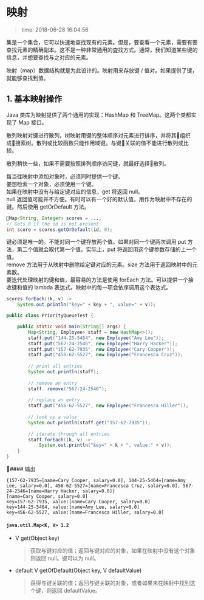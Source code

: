 # 映射
>time: 2018-06-28 16:04:56

集是一个集合，它可以快速地查找现有的元素。但是，要查看一个元素，需要有要查找元素的精确副本。这不是一种非常通用的査找方式。通常，我们知道某些键的信息，并想要查找与之对应的元素。

映射（map）数据结构就是为此设计的。映射用来存放键 / 值对。如果提供了键，就能够查找到值。

## 1. 基本映射操作
Java 类库为映射提供了两个通用的实现：HashMap 和 TreeMap。这两个类都实现了 Map 接口。

散列映射对键进行散列，树映射用键的整体顺序对元素进行排序，并将其组织成搜索树。散列或比较函数只能作用域键。与键关联的值不能进行散列或比较。

散列稍快一些，如果不需要按照排列顺序访问键，就最好选择散列。

每当往映射中添加对象时，必须同时提供一个键。  
要想检索一个对象，必须使用一个键。  
如果在映射中没有与给定键对应的信息，get 将返回 null。  
null 返回值可能并不方便。有时可以有一个好的默认值，用作为映射中不存在的键。然后使用 getOrDefault 方法。
```java
Map<String, Integer> scores = ...;
// Gets 0 if the id is not present
int score = scores.getOrDefault(id, 0);
```
键必须是唯一的。不能对同一个键存放两个值。如果对同一个键两次调用 put 方法，第二个值就会取代第一个值。实际上，put 将返回用这个键参数存储的上一个值。  
remove 方法用于从映射中删除给定键对应的元素。size 方法用于返回映射中的元素数。  
要迭代处理映射的键和值，最容易的方法是使用 forEach 方法。可以提供一个接收键和值的 lambda 表达式。映射中的每一项会依序调用这个表达式。
```java
scores.forEach((k, v) ->
    System.out.println("key=" + key + ", value=" + v));
```

```java
public class PriorityQueueTest {

    public static void main(String[] args) {
        Map<String, Employee> staff = new HashMap<>();
        staff.put("144-25-5464", new Employee("Amy Lee"));
        staff.put("567-24-2546", new Employee("Harry Hacker"));
        staff.put("157-62-7935", new Employee("Cary Cooper"));
        staff.put("456-62-5527", new Employee("Francesca Cruz"));
        
        // print all entries
        System.out.println(staff);
        
        // remove an entry
        staff. remove("567-24-2546");
        
        // replace an entry
        staff.put("456-62-5527", new Employee("Francesca Hiller"));
        
        // look up a value
        System.out.println(staff.get("157-62-7935"));
        
        // iterate through all entries
        staff.forEach((k, v) ->
            System.out.println("key=" + k + ", value:" + v));
    }
}
```
#### 输出
```
{157-62-7935=[name=Cary Cooper, salary=0.0], 144-25-5464=[name=Amy Lee, salary=0.0], 456-62-5527=[name=Francesca Cruz, salary=0.0], 567-24-2546=[name=Harry Hacker, salary=0.0]}
[name=Cary Cooper, salary=0.0]
key=157-62-7935, value:[name=Cary Cooper, salary=0.0]
key=144-25-5464, value:[name=Amy Lee, salary=0.0]
key=456-62-5527, value:[name=Francesca Hiller, salary=0.0]
```

#### `java.util.Map<K, V> 1.2`
* V get(Object key)
    >获取与键对应的值；返回与键对应的对象，如果在映射中没有这个对象则返回 null。键可以为 null。
* default V getOfDefault(Object key, V defaultValue)
    >获得与键关联的值；返回与键关联的对象，或者如果未在映射中找到这个键，则返回 defaultValue。